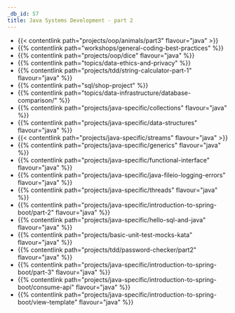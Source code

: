 ```yaml
---
_db_id: 57
title: Java Systems Development - part 2
---
```


- {{< contentlink path="projects/oop/animals/part3" flavour="java" >}}
- {{% contentlink path="workshops/general-coding-best-practices" %}}
- {{% contentlink path="projects/oop/dice" flavour="java" %}}
- {{% contentlink path="topics/data-ethics-and-privacy" %}}
- {{% contentlink path="projects/tdd/string-calculator-part-1" flavour="java" %}}
- {{% contentlink path="sql/shop-project" %}}
- {{% contentlink path="topics/data-infrastructure/database-comparison/" %}}
- {{% contentlink path="projects/java-specific/collections" flavour="java" %}}
- {{% contentlink path="projects/java-specific/data-structures" flavour="java" %}}
- {{< contentlink path="projects/java-specific/streams" flavour="java" >}}
- {{% contentlink path="projects/java-specific/generics" flavour="java" %}}
- {{% contentlink path="projects/java-specific/functional-interface" flavour="java" %}}
- {{% contentlink path="projects/java-specific/java-fileio-logging-errors" flavour="java" %}}
- {{% contentlink path="projects/java-specific/threads" flavour="java" %}}
- {{% contentlink path="projects/java-specific/introduction-to-spring-boot/part-2" flavour="java" %}}
- {{% contentlink path="projects/java-specific/hello-sql-and-java" flavour="java" %}}
- {{% contentlink path="projects/basic-unit-test-mocks-kata" flavour="java" %}}
- {{% contentlink path="projects/tdd/password-checker/part2" flavour="java" %}}
- {{% contentlink path="projects/java-specific/introduction-to-spring-boot/part-3" flavour="java" %}}
- {{% contentlink path="projects/java-specific/introduction-to-spring-boot/consume-api" flavour="java" %}}
- {{% contentlink path="projects/java-specific/introduction-to-spring-boot/view-template" flavour="java" %}}

